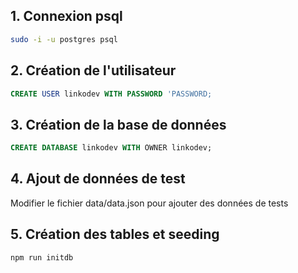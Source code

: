 ## 1. Connexion psql
```sh
sudo -i -u postgres psql
```


## 2. Création de l'utilisateur

```SQL
CREATE USER linkodev WITH PASSWORD 'PASSWORD;
```

## 3. Création de la base de données

```SQL
CREATE DATABASE linkodev WITH OWNER linkodev;
```

## 4. Ajout de données de test

Modifier le fichier data/data.json pour ajouter des données de tests

## 5. Création des tables et seeding

```sh
npm run initdb
```
